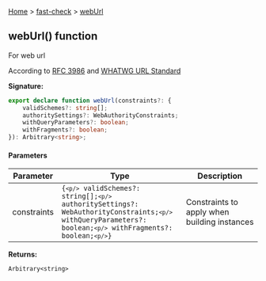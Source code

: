 [Home](/) &gt; [fast-check](../fast-check.md) &gt; [webUrl](webUrl_1.md)

## webUrl() function

For web url

According to [RFC 3986](https://www.ietf.org/rfc/rfc3986.txt) and [WHATWG URL Standard](https://url.spec.whatwg.org/)

<b>Signature:</b>

```typescript
export declare function webUrl(constraints?: {
    validSchemes?: string[];
    authoritySettings?: WebAuthorityConstraints;
    withQueryParameters?: boolean;
    withFragments?: boolean;
}): Arbitrary<string>;
```

#### Parameters

|  Parameter | Type | Description |
|  --- | --- | --- |
|  constraints | <code>{`<p/>`    validSchemes?: string[];`<p/>`    authoritySettings?: WebAuthorityConstraints;`<p/>`    withQueryParameters?: boolean;`<p/>`    withFragments?: boolean;`<p/>`}</code> | Constraints to apply when building instances |

<b>Returns:</b>

`Arbitrary<string>`

